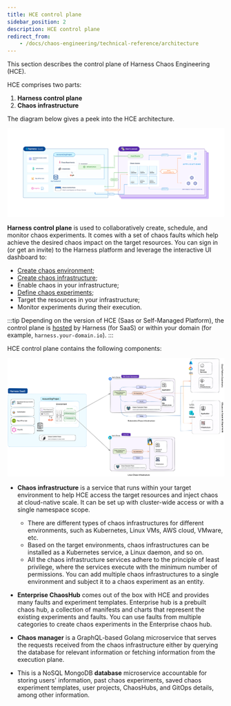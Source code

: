 ```yaml
---
title: HCE control plane
sidebar_position: 2
description: HCE control plane
redirect_from:
	- /docs/chaos-engineering/technical-reference/architecture
---
```

This section describes the control plane of Harness Chaos Engineering (HCE).

HCE comprises two parts:

1. **Harness control plane**
2. **Chaos infrastructure**

The diagram below gives a peek into the HCE architecture.

![Overview](./static/overview.png)

**Harness control plane** is used to collaboratively create, schedule, and monitor chaos experiments. It comes with a set of chaos faults which help achieve the desired chaos impact on the target resources. You can sign in (or get an invite) to the Harness platform and leverage the interactive UI dashboard to:

- [Create chaos environment](/docs/chaos-engineering/get-started/tutorials/first-chaos-engineering#step-2-add-a-chaos-environment);
- [Create chaos infrastructure](/docs/chaos-engineering/get-started/tutorials/first-chaos-engineering#step-3-add-a-chaos-infrastructure);
- Enable chaos in your infrastructure;
- [Define chaos experiments](/docs/chaos-engineering/get-started/tutorials/first-chaos-engineering#step-5-construct-a-chaos-experiment);
- Target the resources in your infrastructure;
- Monitor experiments during their execution.

:::tip
Depending on the version of HCE (Saas or Self-Managed Platform), the control plane is [hosted](https://app.harness.io) by Harness (for SaaS) or within your domain (for example, `harness.your-domain.io`).
:::

HCE control plane contains the following components:

![Architecture](./static/hce-architecture.png)

- **Chaos infrastructure** is a service that runs within your target environment to help HCE access the target resources and inject chaos at cloud-native scale. It can be set up with cluster-wide access or with a single namespace scope.

	- There are different types of chaos infrastructures for different environments, such as Kubernetes, Linux VMs, AWS cloud, VMware, etc.
	- Based on the target environments, chaos infrastructures can be installed as a Kubernetes service, a Linux daemon, and so on.
	- All the chaos infrastructure services adhere to the principle of least privilege, where the services execute with the minimum number of permissions. You can add multiple chaos infrastructures to a single environment and subject it to a chaos experiment as an entity.

- **Enterprise ChaosHub** comes out of the box with HCE and provides many faults and experiment templates. Enterprise hub is a prebuilt chaos hub, a collection of manifests and charts that represent the existing experiments and faults. You can use faults from multiple categories to create chaos experiments in the Enterprise chaos hub.

- **Chaos manager** is a GraphQL-based Golang microservice that serves the requests received from the chaos infrastructure either by querying the database for relevant information or fetching information from the execution plane.

- This is a NoSQL MongoDB **database** microservice accountable for storing users' information, past chaos experiments, saved chaos experiment templates, user projects, ChaosHubs, and GitOps details, among other information.

